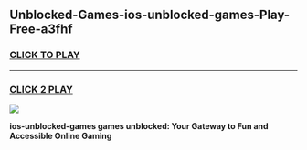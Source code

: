 
## Unblocked-Games-ios-unblocked-games-Play-Free-a3fhf
<h3>
<a href="https://premium76.site?title=ios-unblocked-games&ref=22A">CLICK TO PLAY</a></h3>
<hr>

<h3>
<a href="https://premium76.site?title=ios-unblocked-games&ref=22A">CLICK 2 PLAY</a>
  
</h3>

<a href="https://premium76.site?title=ios-unblocked-games&ref=22A"><img src="https://clearcache.store/games.png"></a>


**ios-unblocked-games games unblocked: Your Gateway to Fun and Accessible Online Gaming**
